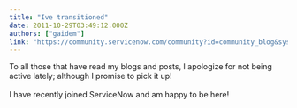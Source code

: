 ```yaml
---
title: "Ive transitioned"
date: 2011-10-29T03:49:12.000Z
authors: ["gaidem"]
link: "https://community.servicenow.com/community?id=community_blog&sys_id=b1fd262ddbd0dbc01dcaf3231f961925"
---
```

<p>To all those that have read my blogs and posts, I apologize for not being active lately; although I promise to pick it up!<br /><br />I have recently joined ServiceNow and am happy to be here!</p>
